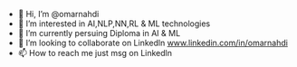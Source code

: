 - 👋 Hi, I’m @omarnahdi
- 👀 I’m interested in AI,NLP,NN,RL & ML technologies
- 🌱 I’m currently persuing Diploma in AI & ML
- 🔗 I’m looking to collaborate on Linkedln www.linkedin.com/in/omarnahdi
- 📫 How to reach me just msg on Linkedln

<!---
omarnahdi/omarnahdi is a ✨ special ✨ repository because its `README.md` (this file) appears on your GitHub profile.
You can click the Preview link to take a look at your changes.
--->
